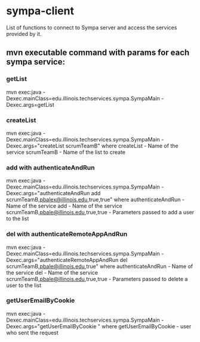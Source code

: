 # sympa-client
List of functions to connect to Sympa server and access the services provided by it.

## mvn executable command with params for each sympa service:

### getList
mvn exec:java -Dexec.mainClass=edu.illinois.techservices.sympa.SympaMain -Dexec.args=getList

### createList
mvn exec:java -Dexec.mainClass=edu.illinois.techservices.sympa.SympaMain -Dexec.args="createList scrumTeamB"
where createList - Name of the service
scrumTeamB - Name of the list to create

### add with authenticateAndRun
mvn exec:java -Dexec.mainClass=edu.illinois.techservices.sympa.SympaMain -Dexec.args="authenticateAndRun add scrumTeamB,pbalex@illinois.edu,true,true"
where authenticateAndRun - Name of the service
add -  Name of the service
scrumTeamB,pbale@illinois.edu,true,true - Parameters passed to add a user to the list 

### del with authenticateRemoteAppAndRun
mvn exec:java -Dexec.mainClass=edu.illinois.techservices.sympa.SympaMain -Dexec.args="authenticateRemoteAppAndRun del scrumTeamB,pbale@illinois.edu,true"
where authenticateAndRun - Name of the service
del - Name of the service
scrumTeamB,pbale@illinois.edu,true,true - Parameters passed to delete a user to the list 

### getUserEmailByCookie
mvn exec:java -Dexec.mainClass=edu.illinois.techservices.sympa.SympaMain -Dexec.args="getUserEmailByCookie "
where getUserEmailByCookie - user who sent the request


